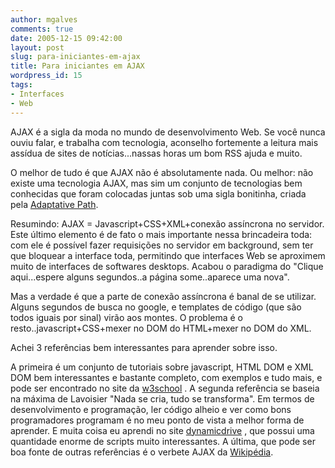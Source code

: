```yaml
---
author: mgalves
comments: true
date: 2005-12-15 09:42:00
layout: post
slug: para-iniciantes-em-ajax
title: Para iniciantes em AJAX
wordpress_id: 15
tags:
- Interfaces
- Web
---
```


AJAX é a sigla da moda no mundo de desenvolvimento Web. Se você nunca ouviu falar, e trabalha com tecnologia, aconselho fortemente a leitura mais assídua de sites de notícias...nassas horas um bom RSS ajuda e muito.

O melhor de tudo é que AJAX não é absolutamente nada. Ou melhor: não existe uma tecnologia AJAX, mas sim um conjunto de tecnologias bem conhecidas que foram colocadas juntas sob uma sigla bonitinha, criada pela [Adaptative Path](http://www.adaptivepath.com/publications/essays/archives/000385.php).

Resumindo: AJAX = Javascript+CSS+XML+conexão assíncrona no servidor. Este último elemento é de fato o mais importante nessa brincadeira toda:  com ele é possível fazer requisições  no servidor em background, sem ter que bloquear a interface toda, permitindo que  interfaces Web se aproximem muito de interfaces de softwares desktops. Acabou o paradigma do "Clique aqui...espere alguns segundos..a página some..aparece uma nova".

Mas a verdade é que a parte de conexão assíncrona é banal de se utilizar. Alguns segundos de busca no google, e templates de código (que são todos iguais por sinal) virão aos montes. O problema é o resto..javascript+CSS+mexer no DOM do HTML+mexer no DOM do XML.

Achei 3 referências bem interessantes para aprender sobre isso.

A primeira é um conjunto de tutoriais  sobre javascript, HTML DOM e XML DOM bem interessantes e bastante completo, com  exemplos e tudo mais, e pode ser encontrado no site da [w3school](http://www.w3schools.com/)  .
A segunda referência se baseia na máxima de Lavoisier "Nada se cria, tudo se transforma". Em termos de desenvolvimento e programação, ler código alheio e ver como bons programadores programam é no meu ponto de vista a melhor forma de aprender. E muita coisa eu aprendi no site [dynamicdrive](http://www.dynamicdrive.com/) , que possui uma quantidade enorme de scripts muito interessantes. A última,  que pode ser boa fonte de outras referências é o verbete AJAX da [Wikipédia](http://en.wikipedia.org/wiki/AJAX).
